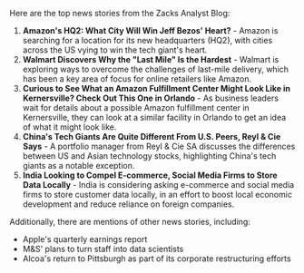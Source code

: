 Here are the top news stories from the Zacks Analyst Blog:

1. **Amazon's HQ2: What City Will Win Jeff Bezos' Heart?** - Amazon is searching for a location for its new headquarters (HQ2), with cities across the US vying to win the tech giant's heart.
2. **Walmart Discovers Why the "Last Mile" Is the Hardest** - Walmart is exploring ways to overcome the challenges of last-mile delivery, which has been a key area of focus for online retailers like Amazon.
3. **Curious to See What an Amazon Fulfillment Center Might Look Like in Kernersville? Check Out This One in Orlando** - As business leaders wait for details about a possible Amazon fulfillment center in Kernersville, they can look at a similar facility in Orlando to get an idea of what it might look like.
4. **China's Tech Giants Are Quite Different From U.S. Peers, Reyl & Cie Says** - A portfolio manager from Reyl & Cie SA discusses the differences between US and Asian technology stocks, highlighting China's tech giants as a notable exception.
5. **India Looking to Compel E-commerce, Social Media Firms to Store Data Locally** - India is considering asking e-commerce and social media firms to store customer data locally, in an effort to boost local economic development and reduce reliance on foreign companies.

Additionally, there are mentions of other news stories, including:

* Apple's quarterly earnings report
* M&S' plans to turn staff into data scientists
* Alcoa's return to Pittsburgh as part of its corporate restructuring efforts